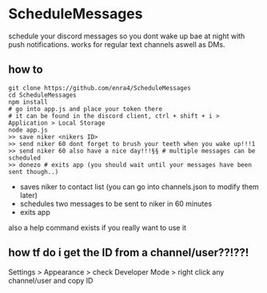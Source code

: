 # ScheduleMessages

schedule your discord messages so you dont wake up bae at night with push notifications.
works for regular text channels aswell as DMs.

## how to

```
git clone https://github.com/enra4/ScheduleMessages
cd ScheduleMessages
npm install
# go into app.js and place your token there
# it can be found in the discord client, ctrl + shift + i > Application > Local Storage 
node app.js
>> save niker <nikers ID>
>> send niker 60 dont forget to brush your teeth when you wake up!!!1
>> send niker 60 also have a nice day!!!§§ # multiple messages can be scheduled
>> donezo # exits app (you should wait until your messages have been sent though..)
```

* saves niker to contact list (you can go into channels.json to modify them later)
* schedules two messages to be sent to niker in 60 minutes
* exits app

also a help command exists if you really want to use it

## how tf do i get the ID from a channel/user??!??!

Settings > Appearance > check Developer Mode > right click any channel/user and copy ID
